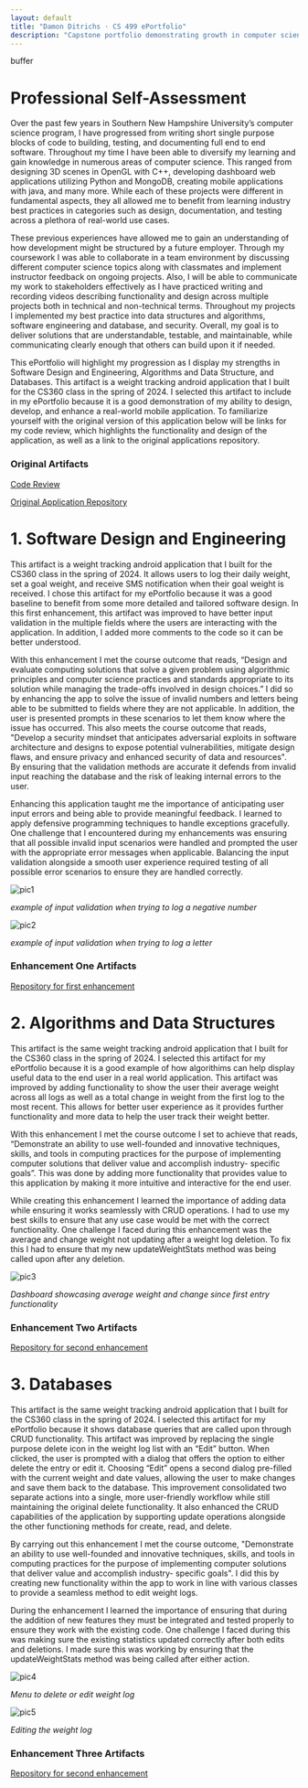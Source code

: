 ```yaml
---
layout: default
title: "Damon Ditrichs · CS 499 ePortfolio"
description: "Capstone portfolio demonstrating growth in computer science by showcasing enhancements in Software Design & Engineering, Algorithms & Data Structures, and Databases."
---
```


buffer

# Professional Self-Assessment

Over the past few years in Southern New Hampshire University’s computer science program, I have progressed from writing short single purpose blocks of code to building, testing, and documenting full end to end software. Throughout my time I have been able to diversify my learning and gain knowledge in numerous areas of computer science. This ranged from designing 3D scenes in OpenGL with C++, developing dashboard web applications utilizing Python and MongoDB, creating mobile applications with java, and many more. While each of these projects were different in fundamental aspects, they all allowed me to benefit from learning industry best practices in categories such as design, documentation, and testing across a plethora of real-world use cases. 

These previous experiences have allowed me to gain an understanding of how development might be structured by a future employer. Through my coursework I was able to collaborate in a team environment by discussing different computer science topics along with classmates and implement instructor feedback on ongoing projects. Also, I will be able to communicate my work to stakeholders effectively as I have practiced writing and recording videos describing functionality and design across multiple projects both in technical and non-technical terms. Throughout my projects I implemented my best practice into data structures and algorithms, software engineering and database, and security. Overall, my goal is to deliver solutions that are understandable, testable, and maintainable, while communicating clearly enough that others can build upon it if needed.

This ePortfolio will highlight my progression as I display my strengths in Software Design and Engineering, Algorithms and Data Structure, and Databases. This artifact is a weight tracking android application that I built for the CS360 class in the spring of 2024. I selected this artifact to include in my ePortfolio because it is a good demonstration of my ability to design, develop, and enhance a real-world mobile application. To familiarize yourself with the original version of this application below will be links for my code review, which highlights the functionality and design of the application, as well as a link to the original applications repository. 

### Original Artifacts

[Code Review](https://youtu.be/4D8VbTSMhpw)

[Original Application Repository](https://github.com/dditrichs/CS360_Weight_Tracking_App_Original)

# 1. Software Design and Engineering

This artifact is a weight tracking android application that I built for the CS360 class in the spring of 2024. It allows users to log their daily weight, set a goal weight, and receive SMS notification when their goal weight is received. I chose this artifact for my ePortfolio because it was a good baseline to benefit from some more detailed and tailored software design. In this first enhancement, this artifact was improved to have better input validation in the multiple fields where the users are interacting with the application. In addition, I added more comments to the code so it can be better understood. 

With this enhancement I met the course outcome that reads, “Design and evaluate computing solutions that solve a given problem using algorithmic principles and computer science practices and standards appropriate to its solution while managing the trade-offs involved in design choices.” I did so by enhancing the app to solve the issue of invalid numbers and letters being able to be submitted to fields where they are not applicable. In addition, the user is presented prompts in these scenarios to let them know where the issue has occurred. This also meets the course outcome that reads, "Develop a security mindset that anticipates adversarial exploits in software architecture and designs to expose potential vulnerabilities, mitigate design flaws, and ensure privacy and enhanced security of data and resources". By ensuring that the validation methods are accurate it defends from invalid input reaching the database and the risk of leaking internal errors to the user. 

Enhancing this application taught me the importance of anticipating user input errors and being able to provide meaningful feedback. I learned to apply defensive programming techniques to handle exceptions gracefully. One challenge that I encountered during my enhancements was ensuring that all possible invalid input scenarios were handled and prompted the user with the appropriate error messages when applicable. Balancing the input validation alongside a smooth user experience required testing of all possible error scenarios to ensure they are handled correctly. 

![pic1](images/cs499-pic-1.PNG)

_example of input validation when trying to log a negative number_

![pic2](images/cs499-pic-2.PNG)

_example of input validation when trying to log a letter_

### Enhancement One Artifacts

[Repository for first enhancement](https://github.com/dditrichs/CS360_Weight_Tracking_App_First_Enhancement)

# 2. Algorithms and Data Structures

This artifact is the same weight tracking android application that I built for the CS360 class in the spring of 2024. I selected this artifact for my ePortfolio because it is a good example of how algorithims can help display useful data to the end user in a real world application. This artifact was improved by adding functionality to show the user their average weight across all logs as well as a total change in weight from the first log to the most recent. This allows for better user experience as it provides further functionality and more data to help the user track their weight better. 

With this enhancement I met the course outcome I set to achieve that reads, “Demonstrate an ability to use well-founded and innovative techniques, skills, and tools in computing practices for the purpose of implementing computer solutions that deliver value and accomplish industry- specific goals”. This was done by adding more functionality that provides value to this application by making it more intuitive and interactive for the end user.

While creating this enhancement I learned the importance of adding data while ensuring it works seamlessly with CRUD operations. I had to use my best skills to ensure that any use case would be met with the correct functionality. One challenge I faced during this enhancement was the average and change weight not updating after a weight log deletion. To fix this I had to ensure that my new updateWeightStats method was being called upon after any deletion.


![pic3](images/cs499-pic-3.PNG)

_Dashboard showcasing average weight and change since first entry functionality_

### Enhancement Two Artifacts

[Repository for second enhancement](https://github.com/dditrichs/CS360_Weight_Tracking_App_Second_Enhancement)

# 3. Databases

This artifact is the same weight tracking android application that I built for the CS360 class in the spring of 2024. I selected this artifact for my ePortfolio because it shows database queries that are called upon through CRUD functionality. This artifact was improved by replacing the single purpose delete icon in the weight log list with an “Edit” button. When clicked, the user is prompted with a dialog that offers the option to either delete the entry or edit it. Choosing “Edit” opens a second dialog pre-filled with the current weight and date values, allowing the user to make changes and save them back to the database. This improvement consolidated two separate actions into a single, more user-friendly workflow while still maintaining the original delete functionality. It also enhanced the CRUD capabilities of the application by supporting update operations alongside the other functioning methods for create, read, and delete.

By carrying out this enhancement I met the course outcome, "Demonstrate an ability to use well-founded and innovative techniques, skills, and tools in computing practices for the purpose of implementing computer solutions that deliver value and accomplish industry- specific goals". I did this by creating new functionality within the app to work in line with various classes to provide a seamless method to edit weight logs. 

During the enhancement I learned the importance of ensuring that during the addition of new features they must be integrated and tested properly to ensure they work with the existing code. One challenge I faced during this was making sure the existing statistics updated correctly after both edits and deletions. I made sure this was working by ensuring that the updateWeightStats method was being called after either action.

![pic4](images/cs499-pic-4.PNG)

_Menu to delete or edit weight log_

![pic5](images/cs499-pic-5.PNG)

_Editing the weight log_

### Enhancement Three Artifacts

[Repository for second enhancement](https://github.com/dditrichs/CS360_Weight_Tracking_App_Third_Enhancement)
